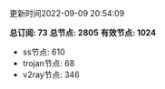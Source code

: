更新时间2022-09-09 20:54:09

**总订阅: 73**
**总节点: 2805**
**有效节点: 1024**
- ss节点: 610
- trojan节点: 68
- v2ray节点: 346
